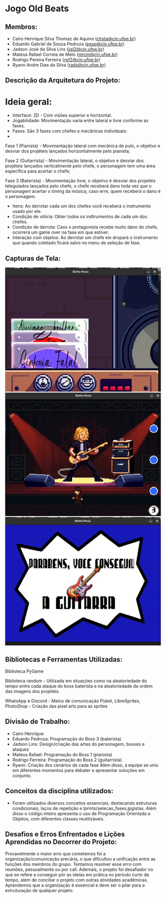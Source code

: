# Jogo Old Beats
## Membros:
- Cairo Henrique Silva Thomaz de Aquino (chsta@cin.ufpe.br)
- Eduardo Gabriel de Souza Pedroza (egsp@cin.ufpe.br)
- Jadson José da Silva Lins (jjsl2@cin.ufpe.br)
- Mateus Rafael Correia de Melo (mrcm@cin.ufpe.br)
- Rodrigo Pereira Ferreira (rpf2@cin.ufpe.br)
- Ryann Andre Dias da Silva (rads@cin.ufpe.br)

## Descrição da Arquitetura do Projeto:
# Ideia geral:
- Interface: 2D - Com visões superior e horizontal.
- Jogabilidade: Movimentação varia entre lateral e livre conforme as fases.
- Fases: São 3 fases com chefes e mecânicas individuais:
- 
Fase 1 (Pianista) - Movimentação lateral com mecânica de pulo, o objetivo e desviar dos projéteis lançados horizontalmente pelo pianista;

Fase 2 (Guitarrista) - Movimentação lateral, o objetivo é desviar dos projéteis lançados verticalmente pelo chefe, o personagem tem uma área especifica para acertar o chefe;

Fase 3 (Baterista) - Movimentação livre, o objetivo é desviar dos projetéis teleguiados lançados pelo chefe, o chefe receberá dano toda vez que o personagem acertar o timing da música, caso erre, quem receberá o dano é o personagem.

- Itens: Ao derrotar cada um dos chefes você receberá o instrumento usado por ele.
- Condição de vitória: Obter todos os indtrumentos de cada um dos chefes.
- Condição de derrota: Caso o protagonista recebe muito dano do chefe, ocorrerá um game over na fase em que estiver.
- Interação com objetos:
Ao derrotar um chefe ele dropará o instrumento que quando coletado ficará salvo no menu de seleção de fase.


## Capturas de Tela:
![Imagem 1](prints/selecao_fases.jpg) 
![Imagem 2](prints/fase_kurt.jpg)
![Imagem 3](prints/tela_guitarra.jpg)



## Bibliotecas e Ferramentas Utilizadas:
Biblioteca PyGame

Biblioteca random - Utilizada em situações como na aleatoriedade do tempo entre cada ataque do boss baterista e na aleatoriedade da ordem das imagens dos projetéis.

WhatsApp e Discord - Meios de comunicação
Piskel, LibreSprites, PhotoShop - Criação das pixel arts para as sprites


## Divisão de Trabalho:
- Cairo Henrique:
- Eduardo Pedroza: Programação do Boss 3 (baterista)
- Jadson Lins: Design/criação das artes do personagem, bosses e ataques
- Mateus Rafael: Programação do Boss 1 (pianista)
- Rodrigo Ferreira: Programação do Boss 2 (guitarrista)
- Ryann: Criação dos cenários de cada fase
Além disso, a equipe se uniu em diferentes momentos para debater e apresentar soluções em conjunto.

## Conceitos da disciplina utilizados:
- Foram utilizados diversos conceitos essenciais, destacando estruturas condicionais, laços de repetição e lprints/selecao_fases.jpgistas. Além disso o código inteiro apresenta o uso de Programação Orientada a Objetos, com diferentes classes reutilizáveis.

## Desafios e Erros Enfrentados e Lições Aprendidas no Decorrer do Projeto:
Provavelmente o maior erro que cometemos foi a organização/comunicação precária, o que dificultou a unificação entre as funções dos membros do grupo. Tentamos resolver esse erro com reuniões, pessoalmente ou por call.
Ademais, o projeto foi desafiador no que se refere a conseguir pôr as ideias em prática no período curto de tempo, além de conciliar o projeto com outras atividades acadêmicas.
Aprendemos que a organização é essencial e deve ser o pilar para a extruturação de qualquer projeto.
